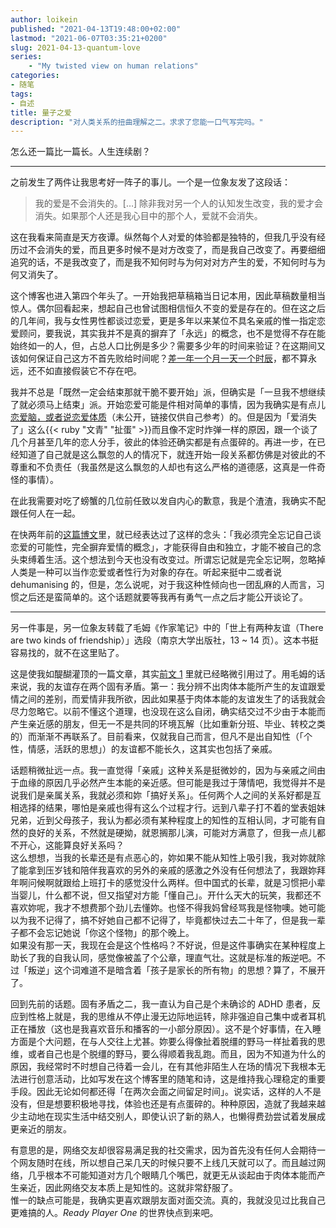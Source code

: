 ```yaml
---
author: loikein
published: "2021-04-13T19:48:00+02:00"
lastmod: "2021-06-07T03:35:21+0200"
slug: 2021-04-13-quantum-love
series: 
    - "My twisted view on human relations"
categories:
- 随笔
tags:
- 自述
title: 量子之爱
description: "对人类关系的扭曲理解之二。求求了您能一口气写完吗。"
---
```

怎么还一篇比一篇长。人生连续剧？

***

之前发生了两件让我思考好一阵子的事儿。一个是一位象友发了这段话：

> 我的爱是不会消失的。\[…\] 除非我对另一个人的认知发生改变，我的爱才会消失。如果那个人还是我心目中的那个人，爱就不会消失。

这在我看来简直是天方夜谭。纵然每个人对爱的体验都是独特的，但我几乎没有经历过不会消失的爱，而且更多时候不是对方改变了，而是我自己改变了。再要细细追究的话，不是我改变了，而是我不知何时与为何对对方产生的爱，不知何时与为何又消失了。

这个博客也进入第四个年头了。一开始我把草稿箱当日记本用，因此草稿数量相当惊人。偶尔回看起来，想起自己也曾试图相信恒久不变的爱是存在的。但在这之后的几年间，我与女性男性都谈过恋爱，更是多年以来某位不具名亲戚的惟一指定恋爱顾问，要我说，其实我并不是真的摒弃了「永远」的概念，也不是觉得不存在能始终如一的人，但，占总人口比例是多少？需要多少年的时间来验证？在这期间又该如何保证自己这方不首先败给时间呢？[差一年一个月一天一个时辰](https://www.youtube-nocookie.com/embed/yB8YArbWKyo)，都不算永远，还不如直接假装它不存在吧。

我并不总是「既然一定会结束那就干脆不要开始」派，但确实是「一旦我不想继续了就必须马上结束」派。开始恋爱可能是件相对简单的事情，因为我确实是有点儿[恋爱脑，或者说恋爱体质](/drafts/2017-07-01-romance-oriented/)（未公开，链接仅供自己参考）的。但是因为「爱消失了」这么{{< ruby "文青" "扯蛋" >}}而且像不定时炸弹一样的原因，跟一个谈了几个月甚至几年的恋人分手，彼此的体验还确实都是有点蛋碎的。再进一步，在已经知道了自己就是这么飘忽的人的情况下，就连开始一段关系都仿佛是对彼此的不尊重和不负责任（我虽然是这么飘忽的人却也有这么严格的道德感，这真是一件奇怪的事情）。

在此我需要对吃了螃蟹的几位前任致以发自内心的歉意，我是个渣渣，我确实不配跟任何人在一起。

在快两年前的[这篇博文](/posts/2019-09-09-community-of-lonly-lovages/)里，就已经表达过了这样的念头：「我必须完全忘记自己谈恋爱的可能性，完全摒弃爱情的概念」，才能获得自由和独立，才能不被自己的念头束缚着生活。这个想法到今天也没有改变过。所谓忘记就是完全忘记啊，忽略掉人类是一种可以当作恋爱或者性行为对象的存在。听起来挺中二或者说 dehumanising 的，但是，怎么说呢，对于我这种性倾向也一团乱麻的人而言，习惯之后还是蛮简单的。这个话题就要等我再有勇气一点之后才能公开谈论了。

***

另一件事是，另一位象友转载了毛姆《作家笔记》中的「世上有两种友谊（There are two kinds of friendship）」选段（南京大学出版社，13 ~ 14 页）。这本书挺容易找的，就不在这里贴了。

这是使我如醍醐灌顶的一篇文章，其实[前文 1](/posts/2020-12-12-i-am-not-going-anywhere/) 里就已经略微引用过了。用毛姆的话来说，我的友谊存在两个固有矛盾。第一：我分辨不出肉体本能所产生的友谊跟爱情之间的差别，而爱情非我所欲，因此如果基于肉体本能的友谊发生了的话我就会尽力忽略它。以前不懂这个道理，也没现在这么自闭，确实结交过不少由于本能而产生亲近感的朋友，但无一不是共同的环境瓦解（比如重新分班、毕业、转校之类的）而渐渐不再联系了。目前看来，仅就我自己而言，但凡不是出自知性（「个性，情感，活跃的思想」）的友谊都不能长久，这其实也包括了亲戚。

话题稍微扯远一点。我一直觉得「亲戚」这种关系是挺微妙的，因为与亲戚之间由于血缘的原因几乎必然产生本能的亲近感。但可能是我过于薄情吧，我觉得并不是说我们是亲属关系，我就必须和妳「搞好关系」。任何两个人之间的关系好都是互相选择的结果，哪怕是亲戚也得有这么个过程才行。远到八辈子打不着的堂表姐妹兄弟，近到父母孩子，我认为都必须有某种程度上的知性的互相认同，才可能有自然的良好的关系，不然就是硬拗，就恩搁那儿演，可能对方满意了，但我一点儿都不开心，这能算良好关系吗？  
这么想想，当我的长辈还是有点恶心的，妳如果不能从知性上吸引我，我对妳就除了能拿到压岁钱和陪伴我喜欢的另外的亲戚的感激之外没有任何想法了，我跟妳拜年啊问候啊就跟给上班打卡的感觉没什么两样。但中国式的长辈，就是习惯把小辈当婴儿，什么都不说，但又指望对方能「懂自己」。开什么天大的玩笑，我都还不喜欢妳呢，我才不想费那个劲儿去懂妳。也怪不得我妈曾经骂我是怪物噢。她可能以为我不记得了，搞不好她自己都不记得了，毕竟都快过去二十年了，但是我一辈子都不会忘记她说「你这个怪物」的那个晚上。  
如果没有那一天，我现在会是这个性格吗？不好说，但是这件事确实在某种程度上助长了我的自我认同，感觉像被盖了个公章，理直气壮。这就是标准的叛逆吧。不过「叛逆」这个词难道不是暗含着「孩子是家长的所有物」的思想？算了，不展开了。

回到先前的话题。固有矛盾之二，我一直认为自己是个未确诊的 ADHD 患者，反应到性格上就是，我的思维从不停止漫无边际地运转，除非强迫自己集中或者耳机正在播放（这也是我喜欢音乐和播客的一小部分原因）。这不是个好事情，在入睡方面是个大问题，在与人交往上尤甚。妳要么得像扯着脱缰的野马一样扯着我的思维，或者自己也是个脱缰的野马，要么得顺着我乱跑。而且，因为不知道为什么的原因，我经常时不时想自己待着一会儿，在有其他非陌生人在场的情况下我根本无法进行创意活动，比如写发在这个博客里的随笔和诗，这是维持我心理稳定的重要手段。因此无论如何都还得「在两次会面之间留足时间」。说实话，这样的人不是没有，但是想要积极地寻找，体验也还是有点蛋碎的。种种原因，造就了我越来越少主动地在现实生活中结交别人，即使认识了新的熟人，也懒得费劲尝试着发展成更亲近的朋友。

有意思的是，网络交友却很容易满足我的社交需求，因为首先没有任何人会期待一个网友随时在线，所以想自己呆几天的时候只要不上线几天就可以了。而且越过网络，几乎根本不可能知道对方几个眼睛几个嘴巴，就更无从谈起由于肉体本能而产生亲近，因此网络交友本质上是知性的。这就非常舒服了。  
惟一的缺点可能是，我确实更喜欢跟朋友面对面交流。真的，我就没见过比我自己更难搞的人。<cite>Ready Player One</cite> 的世界快点到来吧。

